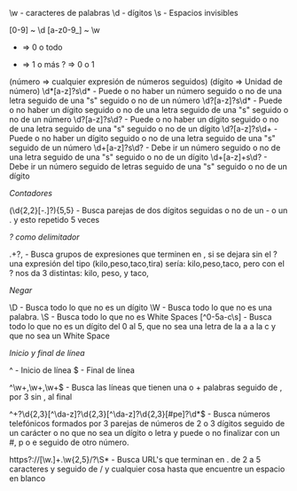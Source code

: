 \w - caracteres de palabras
\d - dígitos
\s - Espacios invisibles

[0-9] ~ \d
[a-z0-9_] ~ \w

* => 0 o todo
+ => 1 o más
? => 0 o 1

(número => cualquier expresión de números seguidos)
(dígito => Unidad de número)
\d*[a-z]?s\d* - Puede o no haber un número seguido o no de una letra seguido de una "s" seguido o no de un número
\d?[a-z]?s\d* - Puede o no haber un dígito seguido o no de una letra seguido de una "s" seguido o no de un número
\d?[a-z]?s\d? - Puede o no haber un dígito seguido o no de una letra seguido de una "s" seguido o no de un dígito
\d?[a-z]?s\d+ - Puede o no haber un dígito seguido o no de una letra seguido de una "s" seguido de un número
\d+[a-z]?s\d? - Debe ir un número seguido o no de una letra seguido de una "s" seguido o no de un dígito
\d+[a-z]+s\d? - Debe ir un número seguido de letras seguido de una "s" seguido o no de un dígito

*Contadores*

(\d{2,2}[\-\.]?){5,5} - Busca parejas de dos dígitos seguidas o no de un - o un . y esto repetido 5 veces

*? como delimitador*

.+?, - Busca grupos de expresiones que terminen en , si se dejara sin el ? una expresión del tipo (kilo,peso,taco,tira) sería: kilo,peso,taco, pero con el ? nos da 3 distintas: kilo, peso, y taco,

*Negar*

\D - Busca todo lo que no es un dígito
\W - Busca todo lo que no es una palabra.
\S - Busca todo lo que no es White Spaces
[^0-5a-c\s] - Busca todo lo que no es un dígito del 0 al 5, que no sea una letra de la a a la c y que no sea un White Space

*Inicio y final de línea*

^ - Inicio de línea
$ - Final de línea

^\w+,\w+,\w+$ - Busca las líneas que tienen una o + palabras seguido de , por 3 sin , al final

^\+?\d{2,3}[^\da-z]?\d{2,3}[^\da-z]?\d{2,3}[#pe]?\d*$ - Busca números telefónicos formados por 3 parejas de números de 2 o 3 dígitos seguido de un carácter o no que no sea un dígito o letra y puede o no finalizar con un #, p o e seguido de otro número.

https?:\/\/[\w\.]+\.\w{2,5}\/?\S* - Busca URL's que terminan en . de 2 a 5 caracteres y seguido de / y cualquier cosa hasta que encuentre un espacio en blanco
